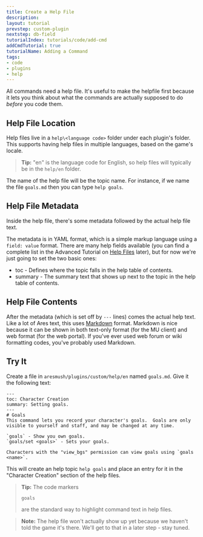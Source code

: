 ```yaml
---
title: Create a Help File
description:
layout: tutorial
prevstep: custom-plugin
nextstep: db-field
tutorialIndex: tutorials/code/add-cmd
addCmdTutorial: true
tutorialName: Adding a Command
tags: 
- code
- plugins
- help
---
```


All commands need a help file.  It's useful to make the helpfile first because it lets you think about what the commands are actually supposed to do _before_ you code them.

## Help File Location

Help files live in a `help\<language code>` folder under each plugin's folder.  This supports having help files in multiple languages, based on the game's locale.

> <i class="fa fa-info-circle"></i> **Tip:** "en" is the language code for English, so help files will typically be in the `help/en` folder.

The name of the help file will be the topic name.  For instance, if we name the file `goals.md` then you can type `help goals`.

## Help File Metadata

Inside the help file, there's some metadata followed by the actual help file text.

The metadata is in YAML format, which is a simple markup language using a `field: value` format.  There are many help fields available (you can find a complete list in the Advanced Tutorial on [Help Files](/tutorials/code/help) later), but for now we're just going to set the two basic ones:

* toc - Defines where the topic falls in the help table of contents.
* summary - The summary text that shows up next to the topic in the help table of contents.

## Help File Contents

After the metadata (which is set off by `---` lines) comes the actual help text.  Like a lot of Ares text, this uses [Markdown](https://daringfireball.net/projects/markdown/syntax) format.  Markdown is nice because it can be shown in both text-only format (for the MU client) and web format (for the web portal).  If you've ever used web forum or wiki formatting codes, you've probably used Markdown.

## Try It

Create a file in `aresmush/plugins/custom/help/en` named `goals.md`.  Give it the following text:

    ---
    toc: Character Creation
    summary: Setting goals.
    ---
    # Goals
    This command lets you record your character's goals.  Goals are only visible to yourself and staff, and may be changed at any time.
    
    `goals` - Show you own goals.
    `goals/set <goals>` - Sets your goals.
    
    Characters with the "view_bgs" permission can view goals using `goals <name>`.

This will create an help topic `help goals` and place an entry for it in the "Character Creation" section of the help files.

> <i class="fa fa-info-circle"></i> **Tip:** The code markers <pre>`goals`</pre> are the standard way to highlight command text in help files.

> <i class="fa fa-info-circle"></i> **Note:** The help file won't actually show up yet because we haven't told the game it's there.  We'll get to that in a later step - stay tuned.
